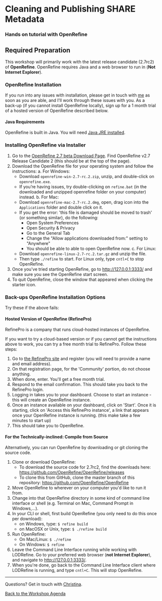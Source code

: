 # Cleaning and Publishing SHARE Metadata
### Hands on tutorial with OpenRefine

## Required Preparation
This workshop will primarily work with the latest release candidate (2.7rc2) of **OpenRefine**. OpenRefine requires Java and a web browser to run in (**Not Internet Explorer**).

### OpenRefine Installation

If you run into any issues with installation, please get in touch with [me](mailto:cmharlow@stanford.edu) as soon as you are able, and I'll work through these issues with you. As a back-up (if you cannot install OpenRefine locally), sign up for a 1 month trial of a hosted version of OpenRefine described below.

#### Java Requirements
OpenRefine is built in Java. You will need [Java JRE installed](https://www.java.com/en/download/help/download_options.xml).

### Installing OpenRefine via Installer

1. Go to the [OpenRefine 2.7 beta Download Page](https://github.com/OpenRefine/OpenRefine/releases). Find OpenRefine v2.7 Release Candidate 2 (this should be at the top of the page).
2. Download the OpenRefine file for your operating system and follow the instructions:
  a. For Windows:
    * Download `openrefine-win-2.7-rc.2.zip`, unzip, and double-click on `openrefine.exe`.
    * If you’re having issues, try double-clicking on `refine.bat` (in the downloaded and unzipped openrefine folder on your computer) instead.
  b. For Mac:
    * Download `openrefine-mac-2.7-rc.2.dmg`, open, drag icon into the `Applications` folder and double click on it.
    * If you get the error: 'this file is damaged should be moved to trash' (or something similar), do the following:
      * Open System Preferences
      * Open Security & Privacy
      * Go to the General Tab
      * Change the "Allow applications downloaded from:" setting to "Anywhere"
      * You should be able to able to open OpenRefine now.
  c. For Linux:
    * Download `openrefine-linux-2.7-rc.2.tar.gz` and unzip the file.
    * Then type `./refine` to start. For Linux only, type `cntl+C` to stop OpenRefine.
3. Once you've tried starting OpenRefine, go to http://127.0.0.1:3333/ and make sure you see the OpenRefine start screen.
4. To quit OpenRefine, close the window that appeared when clicking the starter icon.

### Back-ups OpenRefine Installation Options

Try these if the above fails:

#### Hosted Version of OpenRefine (RefinePro)
RefinePro is a company that runs cloud-hosted instances of OpenRefine.

If you want to try a cloud-based version or if you cannot get the instructions above to work, you can try a free month trial to RefinePro. Follow these steps:

1. Go to [the RefinePro site](https://app.refinepro.com/register/) and register (you will need to provide a name and email address).
2. On that registration page, for the 'Community' portion, do not choose anything.
3. When done, enter. You'll get a free month trial.
3. Respond to the email confirmation. This should take you back to the RefinePro login.
4. Logging in takes you to your dashboard. Choose to start an instance - this will create an OpenRefine instance.
5. Once an instance available on your dashboard, click on 'Start'. Once it is starting, click on 'Access this RefinePro instance', a link that appears once your OpenRefine instance is running. (this make take a few minutes to start up)
6. This should take you to OpenRefine.

#### For the Technically-inclined: Compile from Source

Alternatively, you can run OpenRefine by downloading or git cloning the source code.

1. Clone or download OpenRefine:
    - To download the source code for 2.7rc2, find the downloads here: https://github.com/OpenRefine/OpenRefine/releases
    - To clone this from GitHub, clone the master branch of this repository: https://github.com/OpenRefine/OpenRefine
2. Move OpenRefine to wherever on your computer you'd like to run it from.
3. Change into that OpenRefine directory in some kind of command line interface or shell (e.g. Terminal on Mac, Command Prompt in Windows,...).
4. In your CLI or shell, first build OpenRefine (you only need to do this once per download):
    - on Windows, type: ```$ refine build```
    - on MacOSX or Unix, type: ```$ ./refine build```
5. Run OpenRefine:
    - On Mac/Linux: ``` $ ./refine ```
    - On Windows: ``` $ refine ```
6. Leave the Command Line Interface running while working with LODRefine. Go to your preferred web browser (**not Internet Explorer**), and navigate to http://127.0.0.1:3333/.
7. When you're done, go back to the Command Line Interface client where LODRefine is running, and type `cntl+C`. This will stop OpenRefine.

---

Questions? Get in touch with [Christina](mailto:cmharlow@stanford.edu).

[Back to the Workshop Agenda](https://github.com/cmh2166/SHAREOpenRefineWkshop/)
